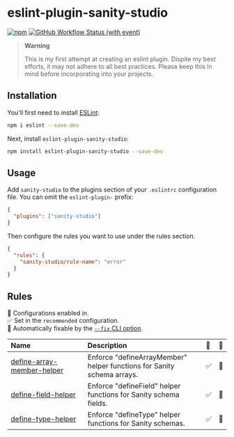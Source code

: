 # eslint-plugin-sanity-studio

[![npm](https://img.shields.io/npm/v/eslint-plugin-sanity-studio?logo=npm&link=https%3A%2F%2Fwww.npmjs.com%2Fpackage%2Feslint-plugin-sanity-studio)](https://www.npmjs.com/package/eslint-plugin-sanity-studio)
[![GitHub Workflow Status (with event)](https://img.shields.io/github/actions/workflow/status/alexanderl19/eslint-plugin-sanity-studio/publish.yml?logo=githubactions&label=publish)](https://github.com/alexanderl19/eslint-plugin-sanity-studio/actions/workflows/publish.yml)

> **Warning**
>
> This is my first attempt at creating an eslint plugin.
> Dispite my best efforts, it may not adhere to all best practices.
> Please keep this in mind before incorporating into your projects.

## Installation

You'll first need to install [ESLint](https://eslint.org/):

```sh
npm i eslint --save-dev
```

Next, install `eslint-plugin-sanity-studio`:

```sh
npm install eslint-plugin-sanity-studio --save-dev
```

## Usage

Add `sanity-studio` to the plugins section of your `.eslintrc` configuration file. You can omit the `eslint-plugin-` prefix:

```json
{
  "plugins": ["sanity-studio"]
}
```

Then configure the rules you want to use under the rules section.

```json
{
  "rules": {
    "sanity-studio/rule-name": "error"
  }
}
```

## Rules

<!-- begin auto-generated rules list -->

💼 Configurations enabled in.\
✅ Set in the `recommended` configuration.\
🔧 Automatically fixable by the [`--fix` CLI option](https://eslint.org/docs/user-guide/command-line-interface#--fix).

| Name                                                                   | Description                                                            | 💼 | 🔧 |
| :--------------------------------------------------------------------- | :--------------------------------------------------------------------- | :- | :- |
| [define-array-member-helper](docs/rules/define-array-member-helper.md) | Enforce "defineArrayMember" helper functions for Sanity schema arrays. | ✅  | 🔧 |
| [define-field-helper](docs/rules/define-field-helper.md)               | Enforce "defineField" helper functions for Sanity schema fields.       | ✅  | 🔧 |
| [define-type-helper](docs/rules/define-type-helper.md)                 | Enforce "defineType" helper functions for Sanity schemas.              | ✅  | 🔧 |

<!-- end auto-generated rules list -->
